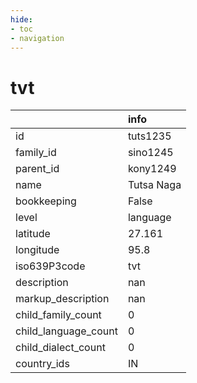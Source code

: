 ```yaml
---
hide:
- toc
- navigation
---
```

# tvt
|                      | info       |
|:---------------------|:-----------|
| id                   | tuts1235   |
| family_id            | sino1245   |
| parent_id            | kony1249   |
| name                 | Tutsa Naga |
| bookkeeping          | False      |
| level                | language   |
| latitude             | 27.161     |
| longitude            | 95.8       |
| iso639P3code         | tvt        |
| description          | nan        |
| markup_description   | nan        |
| child_family_count   | 0          |
| child_language_count | 0          |
| child_dialect_count  | 0          |
| country_ids          | IN         |